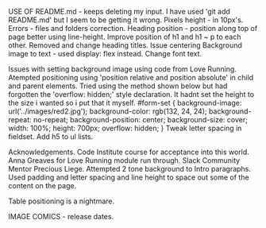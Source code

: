 USE OF README.md - keeps deleting my input. I have used 'git add README.md' but I seem to be getting it wrong.
Pixels height - in 10px's.
Errors - files and folders correction.
Heading position - position along top of page better using line-height. 
Improve position of h1 and h1 ~ p to each other.
Removed and change heading titles.
Issue centering Background image to text - used display: flex instead.
Change font text.

Issues with setting background image using code from Love Running.
Atempted positioning using 'position relative and position absolute' in child and parent elements.
Tried using the method shown below but had forgotten the 'overflow: hidden;' style declaration.
It hadnt set the height to the size i wanted so i put that it myself.
#form-set {
    background-image: url('../images/red2.jpg');
    background-color: rgb(132, 24, 24);
    background-repeat: no-repeat;
    background-position: center;
    background-size: cover;
    width:  100%;
    height: 700px;
    overflow: hidden;
}
Tweak letter spacing in fieldset. Add h5 to ul lists.

Acknowledgements.
Code Institute course for acceptance into this world.
Anna Greaves for Love Running module run through.
Slack Community
Mentor Precious Liege.
Attempted 2 tone background to Intro paragraphs.
Used padding and letter spacing and line height to space out some of the content on the page.

Table positioning is a nightmare.

IMAGE COMICS - release dates.